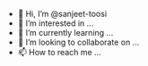 - 👋 Hi, I’m @sanjeet-toosi
- 👀 I’m interested in ...
- 🌱 I’m currently learning ...
- 💞️ I’m looking to collaborate on ...
- 📫 How to reach me ...

<!---
sanjeet-toosi/sanjeet-toosi is a ✨ special ✨ repository because its `README.md` (this file) appears on your GitHub profile.
You can click the Preview link to take a look at your changes.
--->
